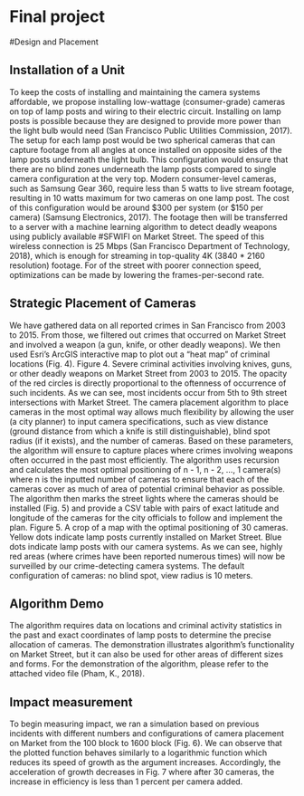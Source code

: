 # Final project

#Design and Placement
## Installation of a Unit
To keep the costs of installing and maintaining the camera systems affordable, we propose installing low-wattage (consumer-grade) cameras on top of lamp posts and wiring to their electric circuit. Installing on lamp posts is possible because they are designed to provide more power than the light bulb would need (San Francisco Public Utilities Commission, 2017). 
The setup for each lamp post would be two spherical cameras that can capture footage from all angles at once installed on opposite sides of the lamp posts underneath the light bulb. This configuration would ensure that there are no blind zones underneath the lamp posts compared to single camera configuration at the very top. Modern consumer-level cameras, such as Samsung Gear 360, require less than 5 watts to live stream footage, resulting in 10 watts maximum for two cameras on one lamp post. The cost of this configuration would be around $300 per system (or $150 per camera) (Samsung Electronics, 2017). 
The footage then will be transferred to a server with a machine learning algorithm to detect deadly weapons using publicly available #SFWIFI on Market Street. The speed of this wireless connection is 25 Mbps (San Francisco Department of Technology, 2018), which is enough for streaming in top-quality 4K (3840 * 2160 resolution) footage. For of the street with poorer connection speed, optimizations can be made by lowering the frames-per-second rate.

## Strategic Placement of Cameras
We have gathered data on all reported crimes in San Francisco from 2003 to 2015. From those, we filtered out crimes that occurred on Market Street and involved a weapon (a gun, knife, or other deadly weapons). We then used Esri’s ArcGIS interactive map to plot out a “heat map” of criminal locations (Fig. 4). 
Figure 4. Severe criminal activities involving knives, guns, or other deadly weapons on Market Street from 2003 to 2015. The opacity of the red circles is directly proportional to the oftenness of occurrence of such incidents. As we can see, most incidents occur from 5th to 9th street intersections with Market Street.
The camera placement algorithm to place cameras in the most optimal way allows much flexibility by allowing the user (a city planner) to input camera specifications, such as view distance (ground distance from which a knife is still distinguishable), blind spot radius (if it exists), and the number of cameras. Based on these parameters, the algorithm will ensure to capture places where crimes involving weapons often occurred in the past most efficiently. The algorithm uses recursion and calculates the most optimal positioning of n - 1, n - 2, …, 1 camera(s) where n is the inputted number of cameras to ensure that each of the cameras cover as much of area of potential criminal behavior as possible.
The algorithm then marks the street lights where the cameras should be installed (Fig. 5) and provide a CSV table with pairs of exact latitude and longitude of the cameras for the city officials to follow and implement the plan.
Figure 5. A crop of a map with the optimal positioning of 30 cameras. Yellow dots indicate lamp posts currently installed on Market Street. Blue dots indicate lamp posts with our camera systems. As we can see, highly red areas (where crimes have been reported numerous times) will now be surveilled by our crime-detecting camera systems. The default configuration of cameras: no blind spot, view radius is 10 meters.

## Algorithm Demo
The algorithm requires data on locations and criminal activity statistics in the past and exact coordinates of lamp posts to determine the precise allocation of cameras. The demonstration illustrates algorithm’s functionality on Market Street, but it can also be used for other areas of different sizes and forms. For the demonstration of the algorithm, please refer to the attached video file (Pham, K., 2018).

## Impact measurement
To begin measuring impact, we ran a simulation based on previous incidents with different numbers and configurations of camera placement on Market from the 100 block to 1600 block (Fig. 6). We can observe that the plotted function behaves similarly to a logarithmic function which reduces its speed of growth as the argument increases. Accordingly, the acceleration of growth decreases in Fig. 7 where after 30 cameras, the increase in efficiency is less than 1 percent per camera added.  
